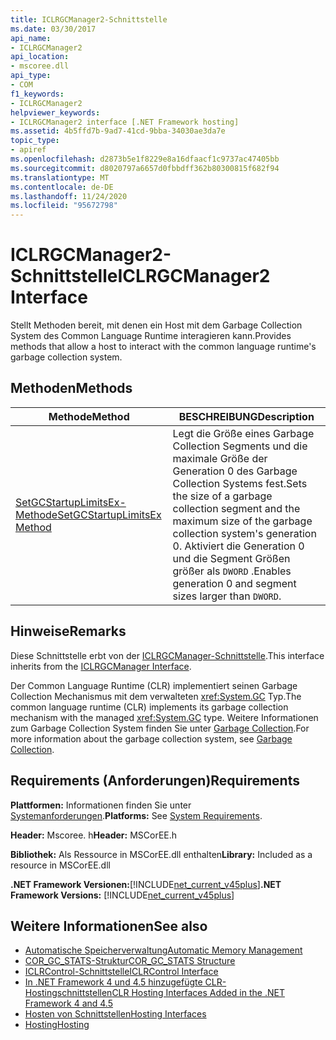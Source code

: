 ```yaml
---
title: ICLRGCManager2-Schnittstelle
ms.date: 03/30/2017
api_name:
- ICLRGCManager2
api_location:
- mscoree.dll
api_type:
- COM
f1_keywords:
- ICLRGCManager2
helpviewer_keywords:
- ICLRGCManager2 interface [.NET Framework hosting]
ms.assetid: 4b5ffd7b-9ad7-41cd-9bba-34030ae3da7e
topic_type:
- apiref
ms.openlocfilehash: d2873b5e1f8229e8a16dfaacf1c9737ac47405bb
ms.sourcegitcommit: d8020797a6657d0fbbdff362b80300815f682f94
ms.translationtype: MT
ms.contentlocale: de-DE
ms.lasthandoff: 11/24/2020
ms.locfileid: "95672798"
---
```

# <a name="iclrgcmanager2-interface"></a><span data-ttu-id="7bce0-102">ICLRGCManager2-Schnittstelle</span><span class="sxs-lookup"><span data-stu-id="7bce0-102">ICLRGCManager2 Interface</span></span>

<span data-ttu-id="7bce0-103">Stellt Methoden bereit, mit denen ein Host mit dem Garbage Collection System des Common Language Runtime interagieren kann.</span><span class="sxs-lookup"><span data-stu-id="7bce0-103">Provides methods that allow a host to interact with the common language runtime's garbage collection system.</span></span>  
  
## <a name="methods"></a><span data-ttu-id="7bce0-104">Methoden</span><span class="sxs-lookup"><span data-stu-id="7bce0-104">Methods</span></span>  
  
|<span data-ttu-id="7bce0-105">Methode</span><span class="sxs-lookup"><span data-stu-id="7bce0-105">Method</span></span>|<span data-ttu-id="7bce0-106">BESCHREIBUNG</span><span class="sxs-lookup"><span data-stu-id="7bce0-106">Description</span></span>|  
|------------|-----------------|  
|[<span data-ttu-id="7bce0-107">SetGCStartupLimitsEx-Methode</span><span class="sxs-lookup"><span data-stu-id="7bce0-107">SetGCStartupLimitsEx Method</span></span>](iclrgcmanager2-setgcstartuplimitsex-method.md)|<span data-ttu-id="7bce0-108">Legt die Größe eines Garbage Collection Segments und die maximale Größe der Generation 0 des Garbage Collection Systems fest.</span><span class="sxs-lookup"><span data-stu-id="7bce0-108">Sets the size of a garbage collection segment and the maximum size of the garbage collection system's generation 0.</span></span> <span data-ttu-id="7bce0-109">Aktiviert die Generation 0 und die Segment Größen größer als `DWORD` .</span><span class="sxs-lookup"><span data-stu-id="7bce0-109">Enables generation 0 and segment sizes larger than `DWORD`.</span></span>|  
  
## <a name="remarks"></a><span data-ttu-id="7bce0-110">Hinweise</span><span class="sxs-lookup"><span data-stu-id="7bce0-110">Remarks</span></span>  

 <span data-ttu-id="7bce0-111">Diese Schnittstelle erbt von der [ICLRGCManager-Schnittstelle](iclrgcmanager-interface.md).</span><span class="sxs-lookup"><span data-stu-id="7bce0-111">This interface inherits from the [ICLRGCManager Interface](iclrgcmanager-interface.md).</span></span>  
  
 <span data-ttu-id="7bce0-112">Der Common Language Runtime (CLR) implementiert seinen Garbage Collection Mechanismus mit dem verwalteten <xref:System.GC> Typ.</span><span class="sxs-lookup"><span data-stu-id="7bce0-112">The common language runtime (CLR) implements its garbage collection mechanism with the managed <xref:System.GC> type.</span></span> <span data-ttu-id="7bce0-113">Weitere Informationen zum Garbage Collection System finden Sie unter [Garbage Collection](../../../standard/garbage-collection/index.md).</span><span class="sxs-lookup"><span data-stu-id="7bce0-113">For more information about the garbage collection system, see [Garbage Collection](../../../standard/garbage-collection/index.md).</span></span>  
  
## <a name="requirements"></a><span data-ttu-id="7bce0-114">Requirements (Anforderungen)</span><span class="sxs-lookup"><span data-stu-id="7bce0-114">Requirements</span></span>  

 <span data-ttu-id="7bce0-115">**Plattformen:** Informationen finden Sie unter [Systemanforderungen](../../get-started/system-requirements.md).</span><span class="sxs-lookup"><span data-stu-id="7bce0-115">**Platforms:** See [System Requirements](../../get-started/system-requirements.md).</span></span>  
  
 <span data-ttu-id="7bce0-116">**Header:** Mscoree. h</span><span class="sxs-lookup"><span data-stu-id="7bce0-116">**Header:** MSCorEE.h</span></span>  
  
 <span data-ttu-id="7bce0-117">**Bibliothek:** Als Ressource in MSCorEE.dll enthalten</span><span class="sxs-lookup"><span data-stu-id="7bce0-117">**Library:** Included as a resource in MSCorEE.dll</span></span>  
  
 <span data-ttu-id="7bce0-118">**.NET Framework Versionen:**[!INCLUDE[net_current_v45plus](../../../../includes/net-current-v45plus-md.md)]</span><span class="sxs-lookup"><span data-stu-id="7bce0-118">**.NET Framework Versions:** [!INCLUDE[net_current_v45plus](../../../../includes/net-current-v45plus-md.md)]</span></span>  
  
## <a name="see-also"></a><span data-ttu-id="7bce0-119">Weitere Informationen</span><span class="sxs-lookup"><span data-stu-id="7bce0-119">See also</span></span>

- [<span data-ttu-id="7bce0-120">Automatische Speicherverwaltung</span><span class="sxs-lookup"><span data-stu-id="7bce0-120">Automatic Memory Management</span></span>](../../../standard/automatic-memory-management.md)
- [<span data-ttu-id="7bce0-121">COR_GC_STATS-Struktur</span><span class="sxs-lookup"><span data-stu-id="7bce0-121">COR_GC_STATS Structure</span></span>](cor-gc-stats-structure.md)
- [<span data-ttu-id="7bce0-122">ICLRControl-Schnittstelle</span><span class="sxs-lookup"><span data-stu-id="7bce0-122">ICLRControl Interface</span></span>](iclrcontrol-interface.md)
- [<span data-ttu-id="7bce0-123">In .NET Framework 4 und 4.5 hinzugefügte CLR-Hostingschnittstellen</span><span class="sxs-lookup"><span data-stu-id="7bce0-123">CLR Hosting Interfaces Added in the .NET Framework 4 and 4.5</span></span>](clr-hosting-interfaces-added-in-the-net-framework-4-and-4-5.md)
- [<span data-ttu-id="7bce0-124">Hosten von Schnittstellen</span><span class="sxs-lookup"><span data-stu-id="7bce0-124">Hosting Interfaces</span></span>](hosting-interfaces.md)
- [<span data-ttu-id="7bce0-125">Hosting</span><span class="sxs-lookup"><span data-stu-id="7bce0-125">Hosting</span></span>](index.md)

